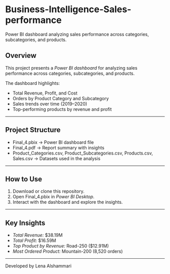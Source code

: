 # Business-Intelligence-Sales-performance
Power BI dashboard analyzing sales performance across categories, subcategories, and products.
## Overview
This project presents a *Power BI dashboard* for analyzing sales performance across categories, subcategories, and products.  

The dashboard highlights:
- Total Revenue, Profit, and Cost
- Orders by Product Category and Subcategory
- Sales trends over time (2019–2020)
- Top-performing products by revenue and profit

---
## Project Structure
- Final_4.pbix → Power BI dashboard file  
- Final_4.pdf → Report summary with insights  
- Product_Categories.csv, Product_Subcategories.csv, Products.csv, Sales.csv → Datasets used in the analysis  

---
## How to Use
1. Download or clone this repository.  
2. Open Final_4.pbix in *Power BI Desktop*.  
3. Interact with the dashboard and explore the insights.  

---
## Key Insights
- *Total Revenue:* $38.19M  
- *Total Profit:* $16.59M  
- *Top Product by Revenue:* Road-250 ($12.91M)  
- *Most Ordered Product:* Mountain-200 (8,520 orders)  

---
 Developed by Lena Alshammari
